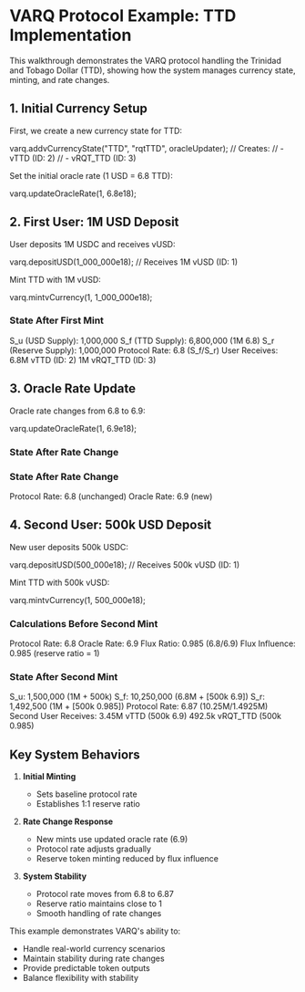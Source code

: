 # VARQ Protocol Example: TTD Implementation

This walkthrough demonstrates the VARQ protocol handling the Trinidad and Tobago Dollar (TTD), showing how the system manages currency state, minting, and rate changes.

## 1. Initial Currency Setup

First, we create a new currency state for TTD:

varq.addvCurrencyState("TTD", "rqtTTD", oracleUpdater);
// Creates:
// - vTTD (ID: 2)
// - vRQT_TTD (ID: 3)

Set the initial oracle rate (1 USD = 6.8 TTD):

varq.updateOracleRate(1, 6.8e18);


## 2. First User: 1M USD Deposit

User deposits 1M USDC and receives vUSD:

varq.depositUSD(1_000_000e18); // Receives 1M vUSD (ID: 1)

Mint TTD with 1M vUSD:

varq.mintvCurrency(1, 1_000_000e18);

### State After First Mint

S_u (USD Supply): 1,000,000
S_f (TTD Supply): 6,800,000 (1M 6.8)
S_r (Reserve Supply): 1,000,000
Protocol Rate: 6.8 (S_f/S_r)
User Receives:
6.8M vTTD (ID: 2)
1M vRQT_TTD (ID: 3)


## 3. Oracle Rate Update

Oracle rate changes from 6.8 to 6.9:

varq.updateOracleRate(1, 6.9e18);

### State After Rate Change


### State After Rate Change
Protocol Rate: 6.8 (unchanged)
Oracle Rate: 6.9 (new)


## 4. Second User: 500k USD Deposit

New user deposits 500k USDC:

varq.depositUSD(500_000e18); // Receives 500k vUSD (ID: 1)

Mint TTD with 500k vUSD:

varq.mintvCurrency(1, 500_000e18);

### Calculations Before Second Mint

Protocol Rate: 6.8
Oracle Rate: 6.9
Flux Ratio: 0.985 (6.8/6.9)
Flux Influence: 0.985 (reserve ratio = 1)

### State After Second Mint

S_u: 1,500,000 (1M + 500k)
S_f: 10,250,000 (6.8M + [500k 6.9])
S_r: 1,492,500 (1M + [500k 0.985])
Protocol Rate: 6.87 (10.25M/1.4925M)
Second User Receives:
3.45M vTTD (500k 6.9)
492.5k vRQT_TTD (500k 0.985)


## Key System Behaviors

1. **Initial Minting**
   - Sets baseline protocol rate
   - Establishes 1:1 reserve ratio

2. **Rate Change Response**
   - New mints use updated oracle rate (6.9)
   - Protocol rate adjusts gradually
   - Reserve token minting reduced by flux influence

3. **System Stability**
   - Protocol rate moves from 6.8 to 6.87
   - Reserve ratio maintains close to 1
   - Smooth handling of rate changes

This example demonstrates VARQ's ability to:
- Handle real-world currency scenarios
- Maintain stability during rate changes
- Provide predictable token outputs
- Balance flexibility with stability